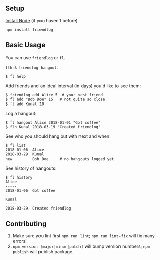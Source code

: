 ## Setup

[Install Node](https://nodejs.org/en/download/package-manager/) (if you haven't before)

```
npm install friendlog
```

## Basic Usage
You can use `friendlog` or `fl`.

`flh` is `friendlog hangout`.

```
$ fl help
```

Add friends and an ideal interval (in days) you'd like to see them:
```
$ friendlog add Alice 5  # your best friend
$ fl add "Bob Doe" 15   # not quite so close
$ fl add Kunal 10
```

Log a hangout:
```
$ fl hangout Alice 2018-01-01 "Got coffee"
$ flh Kunal 2018-03-19 "Created friendlog"
```

See who you should hang out with next and when:
```
$ fl list
2018-01-06  Alice
2018-03-29  Kunal
new         Bob Doe     # no hangouts logged yet
```

See history of hangouts:
```
$ fl history
Alice
-----
2018-01-06  Got coffee

Kunal
-----
2018-03-29  Created friendlog
```

## Contributing
1. Make sure you lint first `npm run lint`; `npm run lint-fix` will fix many errors!
2. `npm version [major|minor|patch]` will bump version numbers; `npm publish` will publish package.
